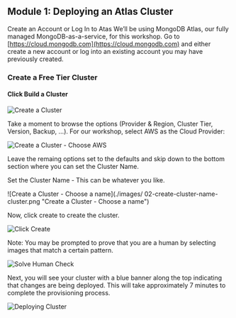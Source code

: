 ## Module 1: Deploying an Atlas Cluster

Create an Account or Log In to Atas
We’ll be using MongoDB Atlas, our fully managed MongoDB-as-a-service, for this workshop. Go to [https://cloud.mongodb.com](https://cloud.mongodb.com) and either create a new account or log into an existing account you may have previously created.

### Create a Free Tier Cluster
#### Click Build a Cluster

![Create a Cluster](https://github.com/mongodb-developer/workshop/blob/atlas/Atlas//images/02-create-cluster.png "Create a Cluster")

Take a moment to browse the options (Provider & Region, Cluster Tier, Version, Backup, …). For our workshop, select AWS as the Cloud Provider:

![Create a Cluster - Choose AWS](https://github.com/mongodb-developer/workshop/blob/atlas/Atlas/images/02-create-cluster-choose-aws.png "Create a Cluster - Choose AWS")

Leave the remaing options set to the defaults and skip down to the bottom section where you can set the Cluster Name.

Set the Cluster Name - This can be whatever you like.

![Create a Cluster - Choose a name](./images/
02-create-cluster-name-cluster.png "Create a Cluster - Choose a name")

Now, click create to create the cluster. 

![Click Create](https://github.com/mongodb-developer/workshop/blob/atlas/Atlas//images/02-create-cluster-click-create.png "Click Create")

Note: You may be prompted to prove that you are a human by selecting images that match a certain pattern.

![Solve Human Check](https://github.com/mongodb-developer/workshop/blob/atlas/Atlas//images/02-solve-human-check.png "Solve Human Check")

Next, you will see your cluster with a blue banner along the top indicating that changes are being deployed. This will take approximately 7 minutes to complete the provisioning process.

![Deploying Cluster](https://github.com/mongodb-developer/workshop/blob/atlas/Atlas//images/02-deploying-cluster.png "Depoying Cluster")

